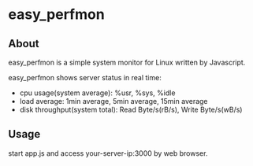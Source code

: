 # easy_perfmon

## About
easy_perfmon is a simple system monitor for Linux
written by Javascript.

easy_perfmon shows server status in real time:
- cpu usage(system average): %usr, %sys, %idle
- load average: 1min average, 5min average, 15min average
- disk throughput(system total): Read Byte/s(rB/s), Write Byte/s(wB/s)


## Usage
start app.js and access your-server-ip:3000 by web browser.

